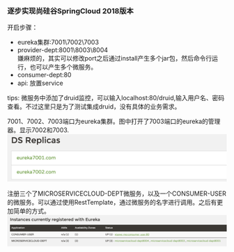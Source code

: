 ### 逐步实现尚硅谷SpringCloud 2018版本
开启步骤：
- eureka集群:7001\7002\7003
- provider-dept:8001\8003\8004      
    嫌麻烦的，其实可以修改port之后通过install产生多个jar包，然后命令行运行，也可以产生多个微服务。
- consumer-dept:80
- api: 放置service
      
tips:
微服务中添加了druid监控，可以输入localhost:80/druid,输入用户名、密码查看。不过这里只是为了测试集成druid，没有具体的业务需求。

7001、7002、7003端口为eureka集群。图中打开了7003端口的eureka的管理器。显示7002和7003.
![eureka集群](imgs/eureka集群.png)

注册三个了MICROSERVICECLOUD-DEPT微服务，以及一个CONSUMER-USER的微服务。可以通过使用RestTemplate，通过微服务的名字进行调用。之后有更加简单的方式。
![微服务列表](imgs/服务列表.png)

